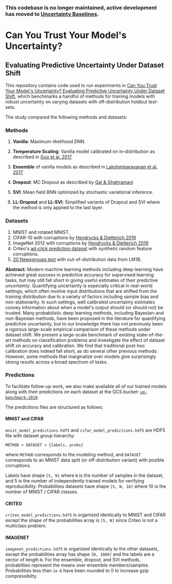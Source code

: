 ### This codebase is no longer maintained, active development has moved to [Uncertainty Baselines](https://github.com/google/uncertainty-baselines).



# Can You Trust Your Model's Uncertainty?
## Evaluating Predictive Uncertainty Under Dataset Shift

This repository contains code used to run experiments in
[Can You Trust Your Model's Uncertainty? Evaluating Predictive Uncertainty Under Dataset Shift](https://arxiv.org/abs/1906.02530),
which benchmarks a handful of methods for training models with robust uncertainty on varying datasets with off-distribution holdout test-sets.

The study compared the following methods and datasets:

### Methods
1. **Vanilla**: Maximum-likelihood DNN.
2. **Temperature Scaling**: Vanilla model calibrated on in-distribution as described in [Guo et al. 2017](https://arxiv.org/abs/1706.04599)

3. **Ensemble** of vanilla models as described in [Lakshminarayanan et al. 2017](https://arxiv.org/abs/1612.01474)
4. **Dropout**: MC Dropout as described by [Gal & Ghahramani](http://proceedings.mlr.press/v48/gal16.pdf)
5. **SVI**: Mean field BNN optimized by stochastic variational inference.
6. **LL-Dropout** and **LL-SVI**: Simplified variants of Dropout and SVI where the method is only applied to the last layer.

### Datasets
1. MNIST and rotated MNIST.
2. CIFAR-10 with corruptions by [Hendrycks & Dietterich 2019](https://github.com/hendrycks/robustness)
3. ImageNet 2012 with corruptions by [Hendrycks & Dietterich 2019](https://github.com/hendrycks/robustness)
4. Criteo's [ad-click prediction dataset](https://www.kaggle.com/c/criteo-display-ad-challenge) with synthetic random feature corruptions.
5. [20 Newsgroups text](http://qwone.com/~jason/20Newsgroups/) with out-of-distribution data from LM1B.

**Abstract:**
Modern machine learning methods including deep learning have achieved great success in predictive accuracy for supervised learning tasks, but may still fall short in giving useful estimates of their predictive _uncertainty_. Quantifying uncertainty is especially critical in real-world settings, which often involve input distributions that are shifted from the training distribution due to a variety of factors including sample bias and non-stationarity. In such settings, well calibrated uncertainty estimates convey information about when a model's output should (or should not) be trusted. Many probabilistic deep learning methods, including Bayesian-and non-Bayesian methods, have been proposed in the literature for quantifying predictive uncertainty, but to our knowledge there has not previously been a rigorous large-scale empirical comparison of these methods under dataset shift. We present a large-scale benchmark of existing state-of-the-art methods on classification problems and investigate the effect of dataset shift on accuracy and calibration. We find that traditional post-hoc calibration does indeed fall short, as do several other previous methods. However, some methods that marginalize over models give surprisingly strong results across a broad spectrum of tasks.


### Predictions
To facilitate follow-up work, we also make available all of our trained
models along with their predictions on each dataset at the GCS bucket:
[`uq-benchmark-2019`](https://console.cloud.google.com/storage/browser/uq-benchmark-2019).

The predictions files are structured as follows:
#### MNIST and CIFAR
`mnist_model_predictions.hdf5` and `cifar_model_predictions.hdf5` are HDF5 file with dataset group hierarchy:

`METHOD > DATASET > {labels, probs}`

where `METHOD` corresponds to the modeling method, and `DATASET` corresponds to an MNIST data split (or off-distribution variant) with posible corruptions.

Labels have shape `[5, N]` where `N` is the number of samples in the dataset, and 5 is the number of independently trained models for verifying reproducibility. Probabilities datasets have shape `[5, N, 10]` where 10 is the number of MNIST / CIFAR classes.

#### CRITEO
`criteo_model_predictions.hdf5` is organized identically to MNIST and CIFAR except the shape of the probabilities array is `[5, N]` since Criteo is not a multiclass problem.

#### IMAGENET
`imagenet_predictions.hdf5` is organized identically to the other datasets, except the probabilities array has shape `[N, 1000]` and the labels are a vector of length `N`. For the ensemble, dropout, and SVI methods, probabilties represent the means over ensemble members/samples. Probabilities less than `1e-6` have been rounded to 0 to increase gzip compressibilty.
